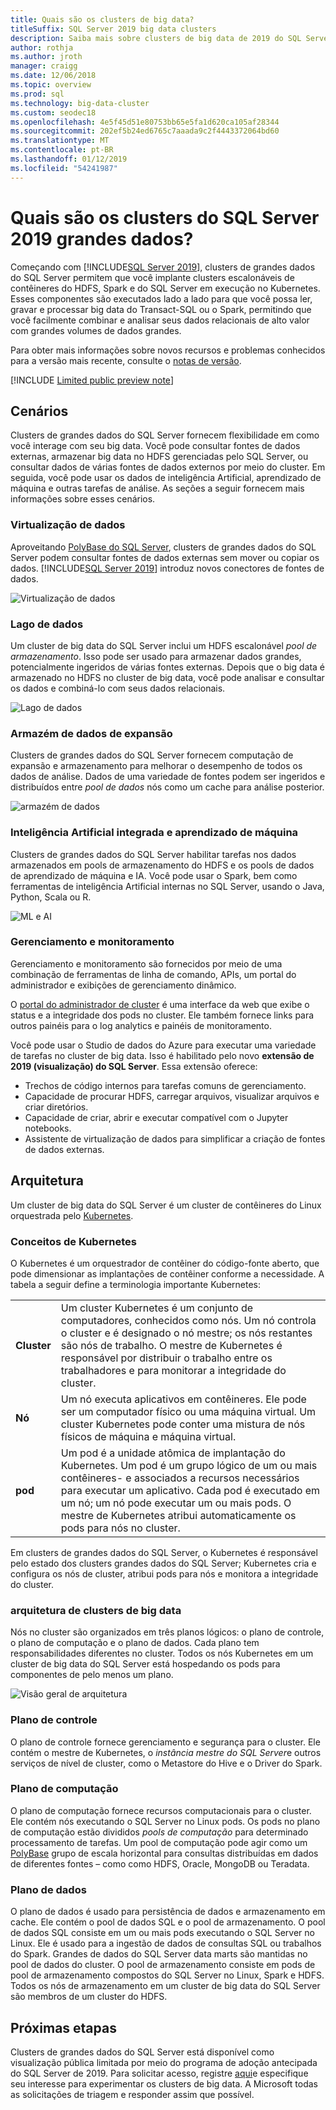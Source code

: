 ```yaml
---
title: Quais são os clusters de big data?
titleSuffix: SQL Server 2019 big data clusters
description: Saiba mais sobre clusters de big data de 2019 do SQL Server (visualização) que são executados no Kubernetes e fornecem opções de escalabilidade horizontal para relacionais e dados do HDFS.
author: rothja
ms.author: jroth
manager: craigg
ms.date: 12/06/2018
ms.topic: overview
ms.prod: sql
ms.technology: big-data-cluster
ms.custom: seodec18
ms.openlocfilehash: 4e5f45d51e80753bb65e5fa1d620ca105af28344
ms.sourcegitcommit: 202ef5b24ed6765c7aaada9c2f4443372064bd60
ms.translationtype: MT
ms.contentlocale: pt-BR
ms.lasthandoff: 01/12/2019
ms.locfileid: "54241987"
---
```

# <a name="what-are-sql-server-2019-big-data-clusters"></a>Quais são os clusters do SQL Server 2019 grandes dados?

Começando com [!INCLUDE[SQL Server 2019](../includes/sssqlv15-md.md)], clusters de grandes dados do SQL Server permitem que você implante clusters escalonáveis de contêineres do HDFS, Spark e do SQL Server em execução no Kubernetes. Esses componentes são executados lado a lado para que você possa ler, gravar e processar big data do Transact-SQL ou o Spark, permitindo que você facilmente combinar e analisar seus dados relacionais de alto valor com grandes volumes de dados grandes.

Para obter mais informações sobre novos recursos e problemas conhecidos para a versão mais recente, consulte o [notas de versão](big-data-cluster-release-notes.md).

[!INCLUDE [Limited public preview note](../includes/big-data-cluster-preview-note.md)]

## <a name="scenarios"></a>Cenários

Clusters de grandes dados do SQL Server fornecem flexibilidade em como você interage com seu big data. Você pode consultar fontes de dados externas, armazenar big data no HDFS gerenciadas pelo SQL Server, ou consultar dados de várias fontes de dados externos por meio do cluster. Em seguida, você pode usar os dados de inteligência Artificial, aprendizado de máquina e outras tarefas de análise. As seções a seguir fornecem mais informações sobre esses cenários.

### <a name="data-virtualization"></a>Virtualização de dados

Aproveitando [PolyBase do SQL Server](../relational-databases/polybase/polybase-guide.md), clusters de grandes dados do SQL Server podem consultar fontes de dados externas sem mover ou copiar os dados. [!INCLUDE[SQL Server 2019](../includes/sssqlv15-md.md)] introduz novos conectores de fontes de dados.

![Virtualização de dados](media/big-data-cluster-overview/data-virtualization.png)

### <a name="data-lake"></a>Lago de dados

Um cluster de big data do SQL Server inclui um HDFS escalonável *pool de armazenamento*. Isso pode ser usado para armazenar dados grandes, potencialmente ingeridos de várias fontes externas. Depois que o big data é armazenado no HDFS no cluster de big data, você pode analisar e consultar os dados e combiná-lo com seus dados relacionais.

![Lago de dados](media/big-data-cluster-overview/data-lake.png)

### <a name="scale-out-data-mart"></a>Armazém de dados de expansão

Clusters de grandes dados do SQL Server fornecem computação de expansão e armazenamento para melhorar o desempenho de todos os dados de análise. Dados de uma variedade de fontes podem ser ingeridos e distribuídos entre *pool de dados* nós como um cache para análise posterior.

![armazém de dados](media/big-data-cluster-overview/data-mart.png)

### <a name="integrated-ai-and-machine-learning"></a>Inteligência Artificial integrada e aprendizado de máquina

Clusters de grandes dados do SQL Server habilitar tarefas nos dados armazenados em pools de armazenamento do HDFS e os pools de dados de aprendizado de máquina e IA. Você pode usar o Spark, bem como ferramentas de inteligência Artificial internas no SQL Server, usando o Java, Python, Scala ou R.

![ML e AI](media/big-data-cluster-overview/ai-ml-spark.png)

### <a name="management-and-monitoring"></a>Gerenciamento e monitoramento

Gerenciamento e monitoramento são fornecidos por meio de uma combinação de ferramentas de linha de comando, APIs, um portal do administrador e exibições de gerenciamento dinâmico.

O [portal do administrador de cluster](cluster-admin-portal.md) é uma interface da web que exibe o status e a integridade dos pods no cluster. Ele também fornece links para outros painéis para o log analytics e painéis de monitoramento.

Você pode usar o Studio de dados do Azure para executar uma variedade de tarefas no cluster de big data. Isso é habilitado pelo novo **extensão de 2019 (visualização) do SQL Server**. Essa extensão oferece:

- Trechos de código internos para tarefas comuns de gerenciamento.
- Capacidade de procurar HDFS, carregar arquivos, visualizar arquivos e criar diretórios.
- Capacidade de criar, abrir e executar compatível com o Jupyter notebooks.
- Assistente de virtualização de dados para simplificar a criação de fontes de dados externas.

## <a id="architecture"></a> Arquitetura

Um cluster de big data do SQL Server é um cluster de contêineres do Linux orquestrada pelo [Kubernetes](https://kubernetes.io/docs/concepts/).

### <a name="kubernetes-concepts"></a>Conceitos de Kubernetes

O Kubernetes é um orquestrador de contêiner do código-fonte aberto, que pode dimensionar as implantações de contêiner conforme a necessidade. A tabela a seguir define a terminologia importante Kubernetes:

|||
|--|--|
| **Cluster** | Um cluster Kubernetes é um conjunto de computadores, conhecidos como nós. Um nó controla o cluster e é designado o nó mestre; os nós restantes são nós de trabalho. O mestre de Kubernetes é responsável por distribuir o trabalho entre os trabalhadores e para monitorar a integridade do cluster. |
| **Nó** | Um nó executa aplicativos em contêineres. Ele pode ser um computador físico ou uma máquina virtual. Um cluster Kubernetes pode conter uma mistura de nós físicos de máquina e máquina virtual. |
| **pod** | Um pod é a unidade atômica de implantação do Kubernetes. Um pod é um grupo lógico de um ou mais contêineres- e associados a recursos necessários para executar um aplicativo. Cada pod é executado em um nó; um nó pode executar um ou mais pods. O mestre de Kubernetes atribui automaticamente os pods para nós no cluster. |

Em clusters de grandes dados do SQL Server, o Kubernetes é responsável pelo estado dos clusters grandes dados do SQL Server; Kubernetes cria e configura os nós de cluster, atribui pods para nós e monitora a integridade do cluster.

### <a name="big-data-clusters-architecture"></a>arquitetura de clusters de big data

Nós no cluster são organizados em três planos lógicos: o plano de controle, o plano de computação e o plano de dados. Cada plano tem responsabilidades diferentes no cluster. Todos os nós Kubernetes em um cluster de big data do SQL Server está hospedando os pods para componentes de pelo menos um plano.

![Visão geral de arquitetura](media/big-data-cluster-overview/architecture-diagram-planes.png)

### <a id="controlplane"></a> Plano de controle

O plano de controle fornece gerenciamento e segurança para o cluster. Ele contém o mestre de Kubernetes, o *instância mestre do SQL Server*e outros serviços de nível de cluster, como o Metastore do Hive e o Driver do Spark.

### <a id="computeplane"></a> Plano de computação

O plano de computação fornece recursos computacionais para o cluster. Ele contém nós executando o SQL Server no Linux pods. Os pods no plano de computação estão divididos *pools de computação* para determinado processamento de tarefas. Um pool de computação pode agir como um [PolyBase](../relational-databases/polybase/polybase-guide.md) grupo de escala horizontal para consultas distribuídas em dados de diferentes fontes – como como HDFS, Oracle, MongoDB ou Teradata.

### <a id="dataplane"></a> Plano de dados

O plano de dados é usado para persistência de dados e armazenamento em cache. Ele contém o pool de dados SQL e o pool de armazenamento.  O pool de dados SQL consiste em um ou mais pods executando o SQL Server no Linux. Ele é usado para a ingestão de dados de consultas SQL ou trabalhos do Spark. Grandes de dados do SQL Server data marts são mantidas no pool de dados do cluster. O pool de armazenamento consiste em pods de pool de armazenamento compostos do SQL Server no Linux, Spark e HDFS. Todos os nós de armazenamento em um cluster de big data do SQL Server são membros de um cluster do HDFS.

## <a name="next-steps"></a>Próximas etapas

Clusters de grandes dados do SQL Server está disponível como visualização pública limitada por meio do programa de adoção antecipada do SQL Server de 2019. Para solicitar acesso, registre [aqui](https://aka.ms/eapsignup)e especifique seu interesse para experimentar os clusters de big data. A Microsoft todas as solicitações de triagem e responder assim que possível.
